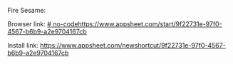 Fire Sesame:

Browser link:
[# no-code](https://www.appsheet.com/start/9f22731e-97f0-4567-b6b9-a2e9704167cb)https://www.appsheet.com/start/9f22731e-97f0-4567-b6b9-a2e9704167cb

Install link:
https://www.appsheet.com/newshortcut/9f22731e-97f0-4567-b6b9-a2e9704167cb
